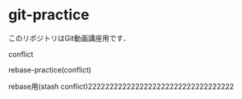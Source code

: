 # git-practice
このリポジトリはGit動画講座用です．


conflict

rebase-practice(conflict)

rebase用(stash conflict)2222222222222222222222222222222222
